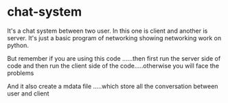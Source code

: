 # chat-system
It's a chat system between two user.
In this one is client and another is server.
It's just a basic program of networking showing networking work on python.

But remember if you are using this code ......then first run the server side of code and then run the client side of the code.....otherwise you will face the problems

And it also create a mdata file .....which store all the conversation between user and client

